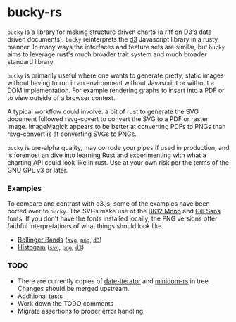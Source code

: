 bucky-rs
========

`bucky` is a library for making structure driven charts (a riff on D3's data driven documents).  `bucky` reinterprets the [d3](https://d3js.org) Javascript library in a rusty manner.  In many ways the interfaces and feature sets are similar, but `bucky` aims to leverage rust's much broader trait system and much broader standard library.

`bucky` is primarily useful where one wants to generate pretty, static images without having to run in an environment without Javascript or without a DOM implementation.  For example rendering graphs to insert into a PDF or to view outside of a browser context.

A typical workflow could involve: a bit of rust to generate the SVG document followed rsvg-covert to convert the SVG to a PDF or raster image.  ImageMagick appears to be better at converting PDFs to PNGs than rsvg-convert is at converting SVGs to PNGs.

`bucky` is pre-alpha quality, may corrode your pipes if used in production, and is foremost an dive into learning Rust and experimenting with what a charting API could look like in rust.  Use at your own risk per the terms of the GNU GPL v3 or later.

### Examples

To compare and contrast with d3.js, some of the examples have been ported over to `bucky`. The SVGs make use of the [B612 Mono](https://github.com/polarsys/b612) and [Gill Sans](https://en.wikipedia.org/wiki/Gill_Sans) fonts. If you don't have the fonts installed locally, the PNG versions offer faithful interpretations of what things should look like.

* [Bollinger Bands](examples/d3-bollinger.rs) ([`svg`](images/svg/d3-bollinger.svg), [`png`](images/png/d3-bollinger.png), [`d3`](https://observablehq.com/@d3/bollinger-bands))
* [Histogam](examples/d3-histogram.rs) ([`svg`](images/svg/d3-histogram.svg), [`png`](images/png/d3-histogram.png), [`d3`](https://observablehq.com/@d3/histogram))

### TODO
* There are currently copies of [date-iterator](https://github.com/kosta/date-iterator) and [minidom-rs](https://gitlab.com/xmpp-rs/minidom-rs) in tree.  Changes should be merged upstream.
* Additional tests
* Work down the TODO comments
* Migrate assertions to proper error handling
